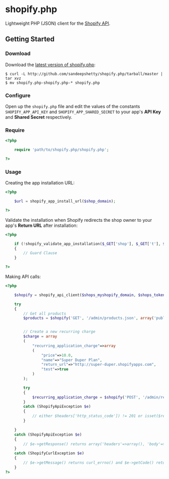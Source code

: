 # shopify.php

Lightweight PHP (JSON) client for the [Shopify API](http://api.shopify.com/).

## Getting Started

### Download
Download the [latest version of shopify.php](https://github.com/sandeepshetty/shopify.php/archives/master):

```shell
$ curl -L http://github.com/sandeepshetty/shopify.php/tarball/master | tar xvz
$ mv shopify.php-shopify.php-* shopify.php
```

### Configure
Open up the `shopify.php` file and edit the values of the constants `SHOPIFY_APP_API_KEY` and `SHOPIFY_APP_SHARED_SECRET` to your app's **API Key** and **Shared Secret** respectively.

### Require

```php
<?php

	require 'path/to/shopify.php/shopify.php';

?>
```

### Usage
Creating the app installation URL:

```php
<?php

	$url = shopify_app_install_url($shop_domain);

?>
```

Validate the installation when Shopify redirects the shop owner to your app's **Return URL** after installation:

```php
<?php

	if (!shopify_validate_app_installation($_GET['shop'], $_GET['t'], $_GET['timestamp'], $_GET['signature']))
	{
		// Guard Clause
	}

?>
```

Making API calls:

```php
<?php

	$shopify = shopify_api_client($shops_myshopify_domain, $shops_token);

	try
	{
		// Get all products
		$products = $shopify('GET', '/admin/products.json', array('published_status'=>'published'));


		// Create a new recurring charge
		$charge = array
		(
			"recurring_application_charge"=>array
			(
				"price"=>10.0,
				"name"=>"Super Duper Plan",
				"return_url"=>"http://super-duper.shopifyapps.com",
				"test"=>true
			)
		);

		try
		{
			$recurring_application_charge = $shopify('POST', '/admin/recurring_application_charges.json', $charge, $headers);
		}
		catch (ShopifyApiException $e)
		{
			// either $headers['http_status_code']) != 201 or isset($response['errors'])
		}

	}
	catch (ShopifyApiException $e)
	{
		// $e->getResponse() returns array('headers'=>array(), 'body'=>array())
	}
	catch (ShopifyCurlException $e)
	{
		// $e->getMessage() returns curl_errno() and $e->getCode() returns curl_ error()
	}
?>
```
